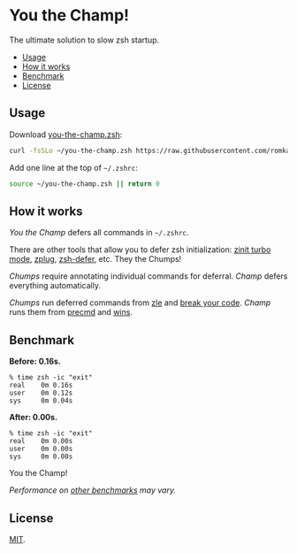 # You the Champ!

The ultimate solution to slow zsh startup.

- [Usage](#usage)
- [How it works](#how-it-works)
- [Benchmark](#benchmark)
- [License](#license)

## Usage

Download [you-the-champ.zsh](
  https://raw.githubusercontent.com/romkatv/you-the-champ/master/you-the-champ.zsh):

```zsh
curl -fsSLo ~/you-the-champ.zsh https://raw.githubusercontent.com/romkatv/you-the-champ/master/you-the-champ.zsh
```

Add one line at the top of `~/.zshrc`:

```zsh
source ~/you-the-champ.zsh || return 0
```

## How it works

*You the Champ* defers all commands in `~/.zshrc`.

There are other tools that allow you to defer zsh initialization: [zinit turbo mode](
  https://github.com/zdharma/zinit#turbo-and-lucid), [zplug](https://github.com/zplug/zplug),
[zsh-defer](https://github.com/romkatv/zsh-defer), etc. They the Chumps!

*Chumps* require annotating individual commands for deferral. *Champ* defers everything
automatically.

*Chumps* run deferred commands from [zle](
  http://zsh.sourceforge.net/Doc/Release/Zsh-Line-Editor.html) and [break your code](
  https://github.com/romkatv/zsh-defer#caveats). *Champ* runs them from [precmd](
  https://zsh.sourceforge.io/Doc/Release/Functions.html#index-precmd) and [wins](#benchmark).

## Benchmark

**Before: 0.16s.**

```text
% time zsh -ic "exit"
real    0m 0.16s
user    0m 0.12s
sys     0m 0.04s
```

**After: 0.00s.**

```text
% time zsh -ic "exit"
real    0m 0.00s
user    0m 0.00s
sys     0m 0.00s
```

You the Champ!

*Performance on [other benchmarks](https://github.com/romkatv/zsh-bench#how-not-to-benchmark) may
vary.*

## License

[MIT](https://github.com/romkatv/zsh-bench/blob/master/LICENSE).
